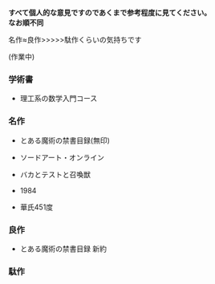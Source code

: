 **すべて個人的な意見ですのであくまで参考程度に見てください。**  
**なお順不同**

名作≈良作>>>>>駄作くらいの気持ちです

(作業中)

### 学術書

- 理工系の数学入門コース

### 名作

- とある魔術の禁書目録(無印)

- ソードアート・オンライン

- バカとテストと召喚獣

- 1984

- 華氏451度

### 良作

- とある魔術の禁書目録 新約

### 駄作
